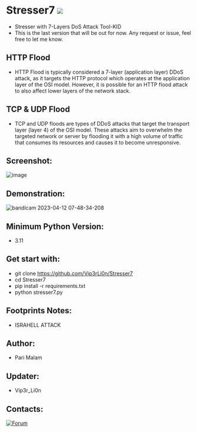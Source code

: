# Stresser7 ![](https://img.shields.io/badge/Version-6.0-brightgreen.svg)
- Stresser with 7-Layers DoS Attack Tool-KID
- This is the last version that will be out for now. Any request or issue, feel free to let me know.

## HTTP Flood
- HTTP Flood is typically considered a 7-layer (application layer) DDoS attack,
as it targets the HTTP protocol which operates at the application layer of the OSI model.
However, it is possible for an HTTP flood attack to also affect lower layers of the network stack.
## TCP & UDP Flood
- TCP and UDP floods are types of DDoS attacks that target the transport layer (layer 4) of the OSI model. These attacks aim to overwhelm the targeted network or server by flooding it with a high volume of traffic that consumes its resources and causes it to become unresponsive.
## Screenshot:
![image](https://github.com/Vip3rLi0n/Stresser7/assets/21289340/9d454724-5d52-4298-a215-c61bf2608a23)
## Demonstration:
![bandicam 2023-04-12 07-48-34-208](https://user-images.githubusercontent.com/25004320/231313048-788b71b6-f399-4306-bde7-85f96d0e24af.gif)
## Minimum Python Version:
- 3.11
## Get start with:
- git clone https://github.com/Vip3rLi0n/Stresser7
- cd Stresser7
- pip install -r requirements.txt
- python stresser7.py
## Footprints Notes:
-  ISRAHELL ATTACK
## Author:
- Pari Malam
## Updater:
- Vip3r_Li0n
## Contacts:
[![Forum](https://img.shields.io/badge/-Forum-red)](https://dragonforce.io)
